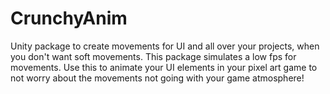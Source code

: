 # CrunchyAnim
Unity package to create movements for UI and all over your projects, when you don't want soft movements. This package simulates a low fps for movements. Use this to animate your UI elements in your pixel art game to not worry about the movements not going with your game atmosphere!
